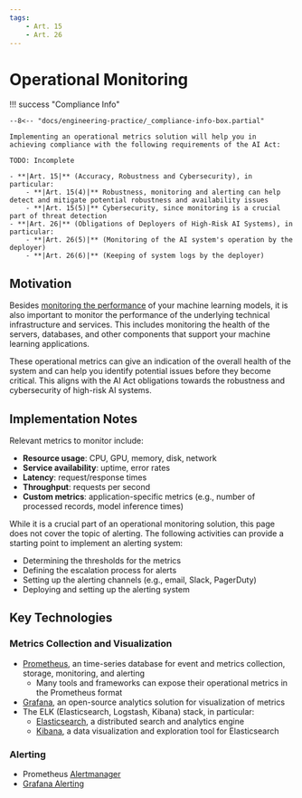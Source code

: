 ```yaml
---
tags:
    - Art. 15
    - Art. 26
---
```


# Operational Monitoring

!!! success "Compliance Info"

    --8<-- "docs/engineering-practice/_compliance-info-box.partial"

    Implementing an operational metrics solution will help you in achieving compliance with the following requirements of the AI Act:

    TODO: Incomplete

    - **|Art. 15|** (Accuracy, Robustness and Cybersecurity), in particular:
        - **|Art. 15(4)|** Robustness, monitoring and alerting can help detect and mitigate potential robustness and availability issues
        - **|Art. 15(5)|** Cybersecurity, since monitoring is a crucial part of threat detection
    - **|Art. 26|** (Obligations of Deployers of High-Risk AI Systems), in particular:
        - **|Art. 26(5)|** (Monitoring of the AI system's operation by the deployer)
        - **|Art. 26(6)|** (Keeping of system logs by the deployer)

## Motivation

Besides [monitoring the performance](model-monitoring.md) of your machine learning models, it is also important to monitor the performance of the underlying technical infrastructure and services.
This includes monitoring the health of the servers, databases, and other components that support your machine learning applications.

These operational metrics can give an indication of the overall health of the system and can help you identify potential issues before they become critical.
This aligns with the AI Act obligations towards the robustness and cybersecurity of high-risk AI systems.

## Implementation Notes

Relevant metrics to monitor include:

-   **Resource usage**: CPU, GPU, memory, disk, network
-   **Service availability**: uptime, error rates
-   **Latency**: request/response times
-   **Throughput**: requests per second
-   **Custom metrics**: application-specific metrics (e.g., number of processed records, model inference times)

While it is a crucial part of an operational monitoring solution, this page does not cover the topic of alerting.
The following activities can provide a starting point to implement an alerting system:

-   Determining the thresholds for the metrics
-   Defining the escalation process for alerts
-   Setting up the alerting channels (e.g., email, Slack, PagerDuty)
-   Deploying and setting up the alerting system

## Key Technologies

### Metrics Collection and Visualization

-   [Prometheus](https://prometheus.io/), an time-series database for event and metrics collection, storage, monitoring, and alerting
    -   Many tools and frameworks can expose their operational metrics in the Prometheus format
-   [Grafana](https://grafana.com/oss/grafana/), an open-source analytics solution for visualization of metrics
-   The ELK (Elasticsearch, Logstash, Kibana) stack, in particular:
    -   [Elasticsearch](https://www.elastic.co/what-is/elasticsearch), a distributed search and analytics engine
    -   [Kibana](https://www.elastic.co/what-is/kibana), a data visualization and exploration tool for Elasticsearch

### Alerting

-   Prometheus [Alertmanager](https://prometheus.io/docs/alerting/alertmanager/)
-   [Grafana Alerting](https://grafana.com/docs/grafana/latest/alerting/)
